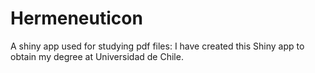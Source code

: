 # Hermeneuticon
A shiny app used for studying pdf files: I have created this Shiny app to obtain my degree at Universidad de Chile. 

